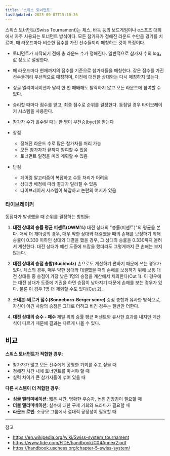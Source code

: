 ```yaml
---
title: '스위스 토너먼트'
lastUpdated: 2025-09-07T15:10:26
---
```

스위스 토너먼트(Swiss Tournament)는 체스, 바둑 등의 보드게임이나 e스포츠 대회에서 자주 사용되는 토너먼트 방식이다. 모든 참가자가 정해진 라운드 수만큼 경기를 치르며, 매 라운드마다 비슷한 점수를 가진 선수들끼리 매칭하는 것이 특징이다.

- 토너먼트가 시작되기 전에 총 라운드 수가 정해진다. 일반적으로 참가자 수의 log₂ 값 정도로 설정한다.
- 매 라운드마다 현재까지의 점수를 기준으로 참가자들을 매칭한다. 같은 점수를 가진 선수들끼리 우선적으로 매칭하며, 이전에 대전한 상대와는 다시 매칭하지 않는다.
- 싱글 엘리미네이션과 달리 한 번 패배해도 탈락하지 않고 모든 라운드에 참여할 수 있다.
- 승리할 때마다 점수를 얻고, 최종 점수로 순위를 결정한다. 동점일 경우 타이브레이커 시스템을 사용한다.
- 참가자 수가 홀수일 때는 한 명이 부전승(bye)을 받는다

- 장점
  - 정해진 라운드 수로 많은 참가자를 처리 가능
  - 모든 참가자가 끝까지 참여할 수 있음
  - 토너먼트 일정을 미리 계획할 수 있음

- 단점
  - 페어링 알고리즘이 복잡하고 수동 처리가 어려움
  - 상대방 배정에 따라 결과가 달라질 수 있음
  - 타이브레이커 시스템이 복잡하고 논란의 여지가 있음

### 타이브레이커

동점자가 발생했을 때 순위를 결정하는 방법들:

1. **대전 상대의 승률 평균 퍼센트(OWM%)**
   대전 상대의 "승률(퍼센트)"의 평균을 본다. 매직 더 개더링의 경우, 매우 약한 상대와 대결했을 때의 손해를 보정하기 위해 승률이 0.330 이하인 상대와 대결을 했을 경우, 그 상대의 승률을 0.330까지 올려서 계산한다. 대전 상대가 예선 도중에 드랍을 했더라도 그렇게까지 큰 손해는 보지 않는다.

2. **대전 상대의 승점 총합(Buchholz)**
   손으로도 계산하기 편하기 때문에 쓰는 경우가 있다. 체스의 경우, 매우 약한 상대와 대결했을 때의 손해를 보정하기 위해 보통 대전 상대들 중 승점이 가장 낮은 1명의 승점을 계산에서 제외한다(Cut 1). 이 경우에는 대전 상대가 도중에 기권을 하면 승점이 낮아지기 때문에 손해를 보는 경우가 있다. 물론 이 경우 1명 더 제외할 수도 있다(Cut 2).

3. **소네본-베르거 점수(Sonneborn-Berger score)**
   승점 총합과 유사한 방식으로, 자신이 이긴 사람의 승점은 그대로 더하고 비긴 경우는 절반만 더한다.

4. **대전 상대의 승수 - 패수**
   제일 위의 승률 평균 퍼센트와 유사한 효과를 내지만 계산식이 다르기 때문에 결과는 다르게 나올 수 있다.

## 비교

**스위스 토너먼트가 적합한 경우:**

- 참가자가 많고 모든 선수에게 공평한 기회를 주고 싶을 때
- 정해진 시간 내에 토너먼트를 마쳐야 할 때
- 실력 차이가 큰 참가자들이 섞여 있을 때

**다른 시스템이 더 적합한 경우:**

- **싱글 엘리미네이션**: 짧은 시간, 명확한 우승자, 높은 긴장감이 필요할 때
- **더블 엘리미네이션**: 실수에 대한 구제 기회와 드라마가 필요할 때  
- **라운드 로빈**: 소규모 그룹에서 절대적 공정성이 필요할 때

---
참고

- <https://en.wikipedia.org/wiki/Swiss-system_tournament>
- <https://www.fide.com/FIDE/handbook/C04Annex2.pdf>
- <https://handbook.uschess.org/chapter-5-swiss-system/>
